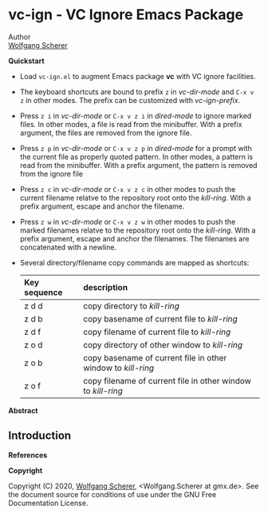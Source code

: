 vc-ign - VC Ignore Emacs Package
================================

Author  
[Wolfgang Scherer](wolfgang.scherer@gmx.de)

**Quickstart**

-   Load `vc-ign.el` to augment Emacs package **vc** with VC ignore facilities.
-   The keyboard shortcuts are bound to prefix `z` in *vc-dir-mode* and `C-x v z` in other modes. The prefix can be customized with *vc-ign-prefix*.
-   Press `z i` in *vc-dir-mode* or `C-x v z i` in *dired-mode* to ignore marked files. In other modes, a file is read from the minibuffer. With a prefix argument, the files are removed from the ignore file.
-   Press `z p` in *vc-dir-mode* or `C-x v z p` in *dired-mode* for a prompt with the current file as properly quoted pattern. In other modes, a pattern is read from the minibuffer. With a prefix argument, the pattern is removed from the ignore file
-   Press `z c` in *vc-dir-mode* or `C-x v z c` in other modes to push the current filename relatve to the repository root onto the *kill-ring*. With a prefix argument, escape and anchor the filename.
-   Press `z w` in *vc-dir-mode* or `C-x v z w` in other modes to push the marked filenames relatve to the repository root onto the *kill-ring*. With a prefix argument, escape and anchor the filenames. The filenames are concatenated with a newline.
-   Several directory/filename copy commands are mapped as shortcuts:

    <table>
    <thead>
    <tr class="header">
    <th align="left">Key sequence</th>
    <th align="left">description</th>
    </tr>
    </thead>
    <tbody>
    <tr class="odd">
    <td align="left">z d d</td>
    <td align="left">copy directory to <em>kill-ring</em></td>
    </tr>
    <tr class="even">
    <td align="left">z d b</td>
    <td align="left">copy basename of current file to <em>kill-ring</em></td>
    </tr>
    <tr class="odd">
    <td align="left">z d f</td>
    <td align="left">copy filename of current file to <em>kill-ring</em></td>
    </tr>
    <tr class="even">
    <td align="left">z o d</td>
    <td align="left">copy directory of other window to <em>kill-ring</em></td>
    </tr>
    <tr class="odd">
    <td align="left">z o b</td>
    <td align="left">copy basename of current file in other window to <em>kill-ring</em></td>
    </tr>
    <tr class="even">
    <td align="left">z o f</td>
    <td align="left">copy filename of current file in other window to <em>kill-ring</em></td>
    </tr>
    </tbody>
    </table>

**Abstract**

Introduction
------------

**References**

**Copyright**

Copyright (C) 2020, [Wolfgang Scherer](wolfgang.scherer@gmx.de), &lt;Wolfgang.Scherer at gmx.de&gt;. See the document source for conditions of use under the GNU Free Documentation License.
